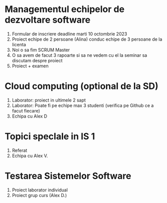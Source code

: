 # Managementul echipelor de dezvoltare software
1. Formular de inscriere deadline marti 10 octombrie 2023
2. Proiect echipe de 2 persoane (Alina) conduc echipe de 3 persoane de la licenta
3. Noi o sa fim SCRUM Master
4. O sa avem de facut 3 rapoarte si sa ne vedem cu el la seminar sa discutam despre proiect
5. Proiect + examen 

# Cloud computing (optional de la SD)
1. Laborator: proiect in ultimele 2 sapt
2. Laborator: Poate fi pe echipe max 3 studenti (verifica pe Github ce a facut fiecare)
3. Echipa cu Alex D

# Topici specIale in IS 1
1. Referat
2. Echipa cu Alex V. 

# Testarea Sistemelor Software 
1. Proiect laborator individual
2. Proiect grup curs (Alex D.)
